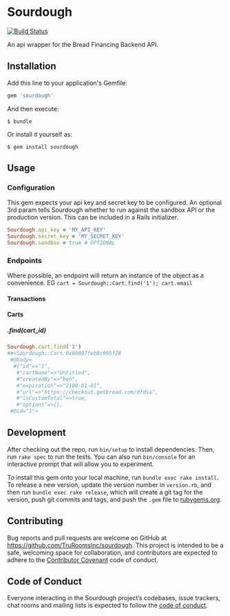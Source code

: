 # Sourdough
[![Build Status](https://travis-ci.com/TruRooms/sourdough.svg?branch=master)](https://travis-ci.com/TruRooms/sourdough)

An api wrapper for the Bread Financing Backend API.

## Installation

Add this line to your application's Gemfile:

```ruby
gem 'sourdough'
```

And then execute:

    $ bundle

Or install it yourself as:

    $ gem install sourdough

## Usage

### Configuration

This gem expects your api key and secret key to be configured. An optional 3rd param tells Sourdough whether to run against the sandbox API or the production version. This can be included in a Rails initializer.
```ruby
Sourdough.api_key = 'MY_API_KEY'
Sourdough.secret_key = 'MY_SECRET_KEY'
Sourdough.sandbox = true # OPTIONAL
```

### Endpoints

Where possible, an endpoint will return an instance of the object as a convenience. EG `cart = Sourdough::Cart.find('1'); cart.email`

#### Transactions

#### Carts

##### .find(cart_id)
```ruby
Sourdough.cart.find('1')
##<Sourdough::Cart:0x00007feb8c995f78
 #@body=
  #{"id"=>"1",
   #"cartName"=>"Untitled",
   #"createdBy"=>"ben",
   #"expiration"=>"2100-01-01",
   #"url"=>"https://checkout.getbread.com/dfdsa",
   #"isCustomTotal"=>true,
   #"options"=>{},
 #@id="1">
```

## Development

After checking out the repo, run `bin/setup` to install dependencies. Then, run `rake spec` to run the tests. You can also run `bin/console` for an interactive prompt that will allow you to experiment.

To install this gem onto your local machine, run `bundle exec rake install`. To release a new version, update the version number in `version.rb`, and then run `bundle exec rake release`, which will create a git tag for the version, push git commits and tags, and push the `.gem` file to [rubygems.org](https://rubygems.org).

## Contributing

Bug reports and pull requests are welcome on GitHub at https://github.com/TruRoomsInc/sourdough. This project is intended to be a safe, welcoming space for collaboration, and contributors are expected to adhere to the [Contributor Covenant](http://contributor-covenant.org) code of conduct.

## Code of Conduct

Everyone interacting in the Sourdough project’s codebases, issue trackers, chat rooms and mailing lists is expected to follow the [code of conduct](https://github.com/TruRoomsInc/sourdough/blob/master/CODE_OF_CONDUCT.md).
